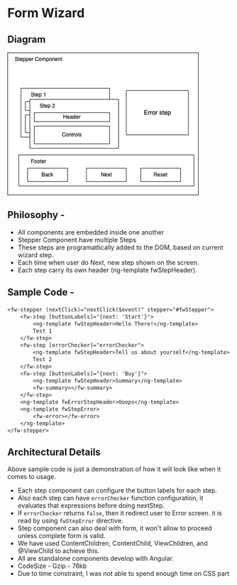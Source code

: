 # Form Wizard

## Diagram

![This is an image](https://raw.githubusercontent.com/pankajparkar/form-wizard/master/stepper.drawio.png)

## Philosophy -

- All components are embedded inside one another
- Stepper Component have multiple Steps
- These steps are programattically added to the DOM, based on current wizard step.
- Each time when user do Next, new step shown on the screen. 
- Each step carry its own header (ng-template fwStepHeader).

## Sample Code - 

```lang=html
<fw-stepper (nextClick)="nextClick($event)" stepper="#fwStepper">
    <fw-step [buttonLabels]="{next: 'Start'}">
        <ng-template fwStepHeader>Hello There!</ng-template>
        Test 1
    </fw-step>
    <fw-step [errorChecker]="errorChecker">
        <ng-template fwStepHeader>Tell us about yourself</ng-template>
        Test 2
    </fw-step>
    <fw-step [buttonLabels]="{next: 'Buy'}">
        <ng-template fwStepHeader>Summary</ng-template>
        <fw-summary></fw-summary>
    </fw-step>
    <ng-template fwErrorStepHeader>Ooops</ng-template>
    <ng-template fwStepError>
        <fw-error></fw-error>
    </ng-template>
</fw-stepper>
```

## Architectural Details

Above sample code is just a demonstration of how it will look like when it comes to usage.

- Each step component can configure the button labels for each step.
- Also each step can have `errorChecker` function configuration, it evaluates that expressions before doing nextStep.
- If `errorChecker` returns `false`, then it redirect user to Error screen. it is read by using `fwStepError` directive.
- Step component can also deal with form, it won't allow to proceed unless complete form is valid.
- We have used ContentChildren, ContentChild, ViewChildren, and @ViewChild to achieve this.
- All are standalone components develop with Angular.
- CodeSize - Gzip - 76kb
- Due to time constraint, I was not able to spend enough time on CSS part
